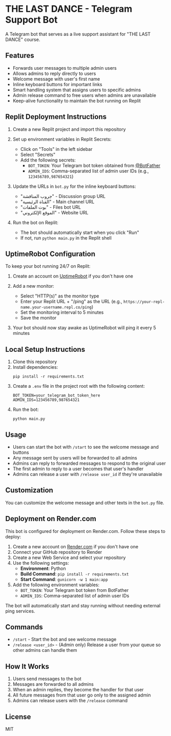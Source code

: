 # THE LAST DANCE - Telegram Support Bot

A Telegram bot that serves as a live support assistant for "THE LAST DANCE" course.

## Features

- Forwards user messages to multiple admin users
- Allows admins to reply directly to users
- Welcome message with user's first name
- Inline keyboard buttons for important links
- Smart handling system that assigns users to specific admins
- Admin release command to free users when admins are unavailable
- Keep-alive functionality to maintain the bot running on Replit

## Replit Deployment Instructions

1. Create a new Replit project and import this repository
2. Set up environment variables in Replit Secrets:
   - Click on "Tools" in the left sidebar
   - Select "Secrets"
   - Add the following secrets:
     - `BOT_TOKEN`: Your Telegram bot token obtained from [@BotFather](https://t.me/BotFather)
     - `ADMIN_IDS`: Comma-separated list of admin user IDs (e.g., `123456789,987654321`)

3. Update the URLs in `bot.py` for the inline keyboard buttons:
   - "جروب المناقشة" - Discussion group URL
   - "القناة الرئيسية" - Main channel URL
   - "بوت الملفات" - Files bot URL
   - "الموقع الإلكتروني" - Website URL

4. Run the bot on Replit:
   - The bot should automatically start when you click "Run"
   - If not, run `python main.py` in the Replit shell

## UptimeRobot Configuration

To keep your bot running 24/7 on Replit:

1. Create an account on [UptimeRobot](https://uptimerobot.com/) if you don't have one
2. Add a new monitor:
   - Select "HTTP(s)" as the monitor type
   - Enter your Replit URL + "/ping" as the URL (e.g., `https://your-repl-name.your-username.repl.co/ping`)
   - Set the monitoring interval to 5 minutes
   - Save the monitor

3. Your bot should now stay awake as UptimeRobot will ping it every 5 minutes

## Local Setup Instructions

1. Clone this repository
2. Install dependencies:
   ```
   pip install -r requirements.txt
   ```
3. Create a `.env` file in the project root with the following content:
   ```
   BOT_TOKEN=your_telegram_bot_token_here
   ADMIN_IDS=123456789,987654321
   ```
4. Run the bot:
   ```
   python main.py
   ```

## Usage

- Users can start the bot with `/start` to see the welcome message and buttons
- Any message sent by users will be forwarded to all admins
- Admins can reply to forwarded messages to respond to the original user
- The first admin to reply to a user becomes that user's handler
- Admins can release a user with `/release user_id` if they're unavailable

## Customization

You can customize the welcome message and other texts in the `bot.py` file.

## Deployment on Render.com

This bot is configured for deployment on Render.com. Follow these steps to deploy:

1. Create a new account on [Render.com](https://render.com/) if you don't have one
2. Connect your GitHub repository to Render
3. Create a new Web Service and select your repository
4. Use the following settings:
   - **Environment**: Python
   - **Build Command**: `pip install -r requirements.txt`
   - **Start Command**: `gunicorn -w 1 main:app`
5. Add the following environment variables:
   - `BOT_TOKEN`: Your Telegram bot token from BotFather
   - `ADMIN_IDS`: Comma-separated list of admin user IDs

The bot will automatically start and stay running without needing external ping services.

## Commands

- `/start` - Start the bot and see welcome message
- `/release <user_id>` - (Admin only) Release a user from your queue so other admins can handle them

## How It Works

1. Users send messages to the bot
2. Messages are forwarded to all admins
3. When an admin replies, they become the handler for that user
4. All future messages from that user go only to the assigned admin
5. Admins can release users with the `/release` command

## License

MIT 